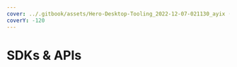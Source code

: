 ```yaml
---
cover: ../.gitbook/assets/Hero-Desktop-Tooling_2022-12-07-021130_ayix (1) (1).webp
coverY: -120
---
```


# SDKs & APIs

